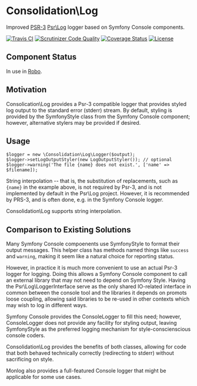# Consolidation\Log

Improved [PSR-3](http://www.php-fig.org/psr/psr-3/) [Psr\Log](https://github.com/php-fig/log) logger based on Symfony Console components.

[![Travis CI](https://travis-ci.org/consolidation-org/log.svg?branch=master)](https://travis-ci.org/consolidation-org/log) [![Scrutinizer Code Quality](https://scrutinizer-ci.com/g/consolidation-org/log/badges/quality-score.png?b=master)](https://scrutinizer-ci.com/g/consolidation-org/log/?branch=master) [![Coverage Status](https://coveralls.io/repos/github/consolidation-org/log/badge.svg?branch=master)](https://coveralls.io/github/consolidation-org/log?branch=master) [![License](https://poser.pugx.org/consolidation/log/license)](https://packagist.org/packages/consolidation/log)

## Component Status

In use in [Robo](https://github.com/Codegyre/Robo).

## Motivation

Consolication\Log provides a Psr-3 compatible logger that provides styled log output to the standard error (stderr) stream. By default, styling is provided by the SymfonyStyle class from the Symfony Console component; however, alternative stylers may be provided if desired.

## Usage
```
$logger = new \Consolidation\Log\Logger($output);
$logger->setLogOutputStyler(new LogOutputStyler()); // optional
$logger->warning('The file {name} does not exist.', ['name' => $filename]);
```
String interpolation -- that is, the substitution of replacements, such as `{name}` in the example above, is not required by Psr-3, and is not implemented by default in the Psr\Log project. However, it is recommended by PRS-3, and is often done, e.g. in the Symfony Console logger.

Consolidation\Log supports string interpolation.

## Comparison to Existing Solutions

Many Symfony Console compoenents use SymfonyStyle to format their output messages. This helper class has methods named things like `success` and `warning`, making it seem like a natural choice for reporting status.

However, in practice it is much more convenient to use an actual Psr-3 logger for logging. Doing this allows a Symfony Console component to call an external library that may not need to depend on Symfony Style.  Having the Psr\Log\LoggerInterface serve as the only shared IO-related interface in common between the console tool and the libraries it depends on promots loose coupling, allowing said libraries to be re-used in other contexts which may wish to log in different ways.

Symfony Console provides the ConsoleLogger to fill this need; however, ConsoleLogger does not provide any facility for styling output, leaving SymfonyStyle as the preferred logging mechanism for style-conscienscious console coders.

Consolidation\Log provides the benefits of both classes, allowing for code that both behaved technically correctly (redirecting to stderr) without sacrificing on style.

Monlog also provides a full-featured Console logger that might be applicable for some use cases.
